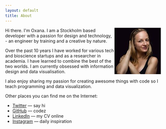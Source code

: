 ```yaml
---
layout: default
title: About
---
```


<img src="oxana.jpg" class="profile-picture" width="150" align="right" class="avatar">

Hi there. I'm Oxana. I am a Stockholm based developer with a passion for design and technology, - an engineer by training and a creative by nature. 

Over the past 10 years I have worked for various tech and bioscience startups and as a researcher in academia. I have learned to combine the best of the two worlds. I am currently obsessed with information design and data visualisation. 

I also enjoy sharing my passion for creating awesome things with code so I teach programming and data visualization. 


Other places you can find me on the Internet:

- [Twitter](http://twitter.com/Merenlin) — say hi
- [GitHub](https://github.com/oxananu) — codez
- [LinkedIn](https://www.linkedin.com/in/oxanasachenkova/) — my CV online
- [Instagram](https://www.instagram.com/oxana.nu) — daily inspiration

